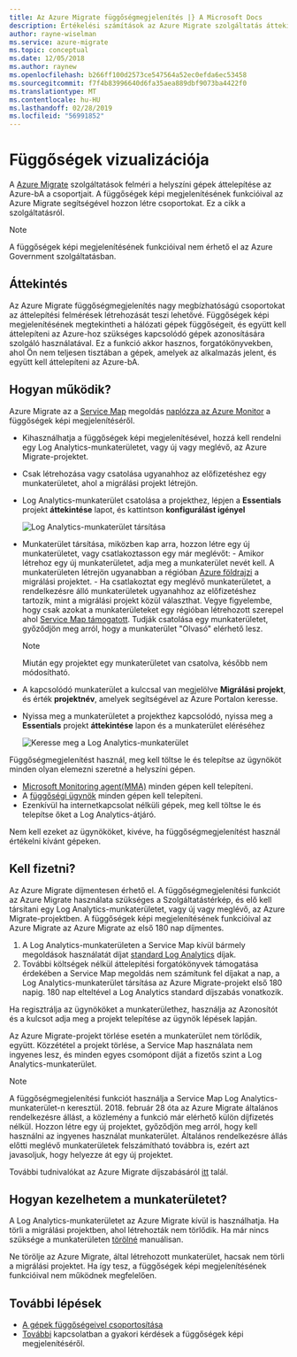 ```yaml
---
title: Az Azure Migrate függőségmegjelenítés |} A Microsoft Docs
description: Értékelési számítások az Azure Migrate szolgáltatás áttekintése.
author: rayne-wiselman
ms.service: azure-migrate
ms.topic: conceptual
ms.date: 12/05/2018
ms.author: raynew
ms.openlocfilehash: b266ff100d2573ce547564a52ec0efda6ec53458
ms.sourcegitcommit: f7f4b83996640d6fa35aea889dbf9073ba4422f0
ms.translationtype: MT
ms.contentlocale: hu-HU
ms.lasthandoff: 02/28/2019
ms.locfileid: "56991852"
---
```

# <a name="dependency-visualization"></a>Függőségek vizualizációja

A [Azure Migrate](migrate-overview.md) szolgáltatások felméri a helyszíni gépek áttelepítése az Azure-bA a csoportjait. A függőségek képi megjelenítésének funkcióival az Azure Migrate segítségével hozzon létre csoportokat. Ez a cikk a szolgáltatásról.

> [!NOTE]
> A függőségek képi megjelenítésének funkcióival nem érhető el az Azure Government szolgáltatásban.

## <a name="overview"></a>Áttekintés

Az Azure Migrate függőségmegjelenítés nagy megbízhatóságú csoportokat az áttelepítési felmérések létrehozását teszi lehetővé. Függőségek képi megjelenítésének megtekintheti a hálózati gépek függőségeit, és együtt kell áttelepíteni az Azure-hoz szükséges kapcsolódó gépek azonosítására szolgáló használatával. Ez a funkció akkor hasznos, forgatókönyvekben, ahol Ön nem teljesen tisztában a gépek, amelyek az alkalmazás jelent, és együtt kell áttelepíteni az Azure-bA.

## <a name="how-does-it-work"></a>Hogyan működik?

Azure Migrate az a [Service Map](../operations-management-suite/operations-management-suite-service-map.md) megoldás [naplózza az Azure Monitor](../log-analytics/log-analytics-overview.md) a függőségek képi megjelenítéséről.
- Kihasználhatja a függőségek képi megjelenítésével, hozzá kell rendelni egy Log Analytics-munkaterületet, vagy új vagy meglévő, az Azure Migrate-projektet.
- Csak létrehozása vagy csatolása ugyanahhoz az előfizetéshez egy munkaterületet, ahol a migrálási projekt létrejön.
- Log Analytics-munkaterület csatolása a projekthez, lépjen a **Essentials** projekt **áttekintése** lapot, és kattintson **konfigurálást igényel**

    ![Log Analytics-munkaterület társítása](./media/concepts-dependency-visualization/associate-workspace.png)

- Munkaterület társítása, miközben kap arra, hozzon létre egy új munkaterületet, vagy csatlakoztasson egy már meglévőt:
      - Amikor létrehoz egy új munkaterületet, adja meg a munkaterület nevét kell. A munkaterületen létrejön ugyanabban a régióban [Azure földrajzi](https://azure.microsoft.com/global-infrastructure/geographies/) a migrálási projektet.
      - Ha csatlakoztat egy meglévő munkaterületet, a rendelkezésre álló munkaterületek ugyanahhoz az előfizetéshez tartozik, mint a migrálási projekt közül választhat. Vegye figyelembe, hogy csak azokat a munkaterületeket egy régióban létrehozott szerepel ahol [Service Map támogatott](https://docs.microsoft.com/azure/azure-monitor/insights/service-map-configure#supported-azure-regions). Tudják csatolása egy munkaterületet, győződjön meg arról, hogy a munkaterület "Olvasó" elérhető lesz.

  > [!NOTE]
  > Miután egy projektet egy munkaterületet van csatolva, később nem módosítható.

- A kapcsolódó munkaterület a kulccsal van megjelölve **Migrálási projekt**, és érték **projektnév**, amelyek segítségével az Azure Portalon keresse.
- Nyissa meg a munkaterületet a projekthez kapcsolódó, nyissa meg a **Essentials** projekt **áttekintése** lapon és a munkaterület eléréséhez

    ![Keresse meg a Log Analytics-munkaterület](./media/concepts-dependency-visualization/oms-workspace.png)

Függőségmegjelenítést használ, meg kell töltse le és telepítse az ügynököt minden olyan elemezni szeretné a helyszíni gépen.  

- [Microsoft Monitoring agent(MMA)](https://docs.microsoft.com/azure/log-analytics/log-analytics-agent-windows) minden gépen kell telepíteni.
- A [függőségi ügynök](https://docs.microsoft.com/azure/monitoring/monitoring-service-map-configure) minden gépen kell telepíteni.
- Ezenkívül ha internetkapcsolat nélküli gépek, meg kell töltse le és telepítse őket a Log Analytics-átjáró.

Nem kell ezeket az ügynököket, kivéve, ha függőségmegjelenítést használ értékelni kívánt gépeken.

## <a name="do-i-need-to-pay-for-it"></a>Kell fizetni?

Az Azure Migrate díjmentesen érhető el. A függőségmegjelenítési funkciót az Azure Migrate használata szükséges a Szolgáltatástérkép, és elő kell társítani egy Log Analytics-munkaterületet, vagy új vagy meglévő, az Azure Migrate-projektben. A függőségek képi megjelenítésének funkcióival az Azure Migrate az Azure Migrate az első 180 nap díjmentes.

1. A Log Analytics-munkaterületen a Service Map kívül bármely megoldások használatát díjat [standard Log Analytics](https://azure.microsoft.com/pricing/details/log-analytics/) díjak.
2. További költségek nélkül áttelepítési forgatókönyvek támogatása érdekében a Service Map megoldás nem számítunk fel díjakat a nap, a Log Analytics-munkaterület társítása az Azure Migrate-projekt első 180 napig. 180 nap elteltével a Log Analytics standard díjszabás vonatkozik.

Ha regisztrálja az ügynököket a munkaterülethez, használja az Azonosítót és a kulcsot adja meg a projekt telepítése az ügynök lépések lapján.

Az Azure Migrate-projekt törlése esetén a munkaterület nem törlődik, együtt. Közzététel a projekt törlése, a Service Map használata nem ingyenes lesz, és minden egyes csomópont díját a fizetős szint a Log Analytics-munkaterület.

> [!NOTE]
> A függőségmegjelenítési funkciót használja a Service Map Log Analytics-munkaterület-n keresztül. 2018. február 28 óta az Azure Migrate általános rendelkezésre állást, a közlemény a funkció már elérhető külön díjfizetés nélkül. Hozzon létre egy új projektet, győződjön meg arról, hogy kell használni az ingyenes használat munkaterület. Általános rendelkezésre állás előtti meglévő munkaterületek felszámítható továbbra is, ezért azt javasoljuk, hogy helyezze át egy új projektet.

További tudnivalókat az Azure Migrate díjszabásáról [itt](https://azure.microsoft.com/pricing/details/azure-migrate/) talál.

## <a name="how-do-i-manage-the-workspace"></a>Hogyan kezelhetem a munkaterületet?

A Log Analytics-munkaterületet az Azure Migrate kívül is használhatja. Ha törli a migrálási projektben, ahol létrehozták nem törlődik. Ha már nincs szüksége a munkaterületen [törölné](../azure-monitor/platform/manage-access.md) manuálisan.

Ne törölje az Azure Migrate, által létrehozott munkaterület, hacsak nem törli a migrálási projektet. Ha így tesz, a függőségek képi megjelenítésének funkcióival nem működnek megfelelően.

## <a name="next-steps"></a>További lépések
- [A gépek függőségeivel csoportosítása](how-to-create-group-machine-dependencies.md)
- [További](https://docs.microsoft.com/azure/migrate/resources-faq#dependency-visualization) kapcsolatban a gyakori kérdések a függőségek képi megjelenítéséről.
